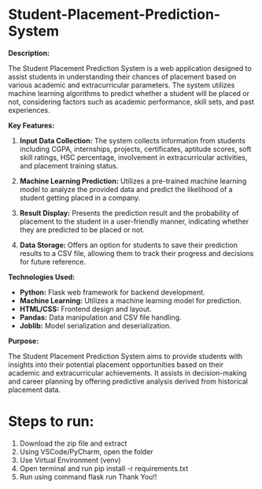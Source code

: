 # Student-Placement-Prediction-System

**Description:**

The Student Placement Prediction System is a web application designed to assist students in understanding their chances of placement based on various academic and extracurricular parameters. The system utilizes machine learning algorithms to predict whether a student will be placed or not, considering factors such as academic performance, skill sets, and past experiences.

**Key Features:**

1. **Input Data Collection:** The system collects information from students including CGPA, internships, projects, certificates, aptitude scores, soft skill ratings, HSC percentage, involvement in extracurricular activities, and placement training status.

2. **Machine Learning Prediction:** Utilizes a pre-trained machine learning model to analyze the provided data and predict the likelihood of a student getting placed in a company.

3. **Result Display:** Presents the prediction result and the probability of placement to the student in a user-friendly manner, indicating whether they are predicted to be placed or not.

4. **Data Storage:** Offers an option for students to save their prediction results to a CSV file, allowing them to track their progress and decisions for future reference.

**Technologies Used:**

- **Python:** Flask web framework for backend development.
- **Machine Learning:** Utilizes a machine learning model for prediction.
- **HTML/CSS:** Frontend design and layout.
- **Pandas:** Data manipulation and CSV file handling.
- **Joblib:** Model serialization and deserialization.

**Purpose:**

The Student Placement Prediction System aims to provide students with insights into their potential placement opportunities based on their academic and extracurricular achievements. It assists in decision-making and career planning by offering predictive analysis derived from historical placement data.



# Steps to run:
1. Download the zip file and extract
2. Using VSCode/PyCharm, open the folder
3. Use Virtual Environment (venv)
4. Open terminal and run pip install -r requirements.txt
5. Run using command flask run
   Thank You!!
